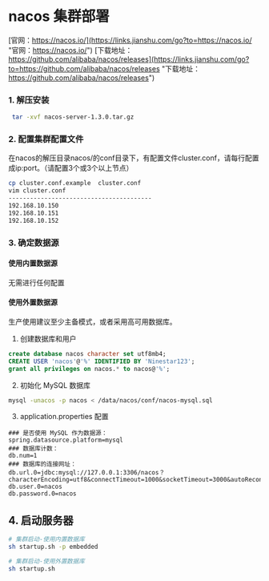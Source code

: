# nacos 集群部署

[官网：https://nacos.io/](https://links.jianshu.com/go?to=https://nacos.io/ "官网：https://nacos.io/")
[下载地址：https://github.com/alibaba/nacos/releases](https://links.jianshu.com/go?to=https://github.com/alibaba/nacos/releases "下载地址：https://github.com/alibaba/nacos/releases")

### 1. 解压安装

```bash
 tar -xvf nacos-server-1.3.0.tar.gz
```

### 2. 配置集群配置文件

在nacos的解压目录nacos/的conf目录下，有配置文件cluster.conf，请每行配置成ip:port。（请配置3个或3个以上节点）

```bash
cp cluster.conf.example  cluster.conf
vim cluster.conf
----------------------------------------
192.168.10.150
192.168.10.151
192.168.10.152
```

### 3. 确定数据源

#### 使用内置数据源

无需进行任何配置

#### 使用外置数据源

生产使用建议至少主备模式，或者采用高可用数据库。

1. 创建数据库和用户

```sql
create database nacos character set utf8mb4;
CREATE USER 'nacos'@'%' IDENTIFIED BY 'Ninestar123'; 
grant all privileges on nacos.* to nacos@'%';

```

2. 初始化 MySQL 数据库

```bash
mysql -unacos -p nacos < /data/nacos/conf/nacos-mysql.sql
```

3. application.properties 配置

```properties
### 是否使用 MySQL 作为数据源： 
spring.datasource.platform=mysql 
### 数据库计数： 
db.num=1 
### 数据库的连接网址：
db.url.0=jdbc:mysql://127.0.0.1:3306/nacos？characterEncoding=utf8&connectTimeout=1000&socketTimeout=3000&autoReconnect=true&useUnicode=true&useSSL=false&serverTimezone=UTC 
db.user.0=nacos 
db.password.0=nacos
```

## 4. 启动服务器

```bash
# 集群启动-使用内置数据库
sh startup.sh -p embedded

# 集群启动-使用外置数据库
sh startup.sh
```

